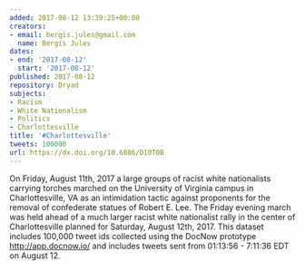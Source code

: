 ```yaml
---
added: 2017-08-12 13:39:25+00:00
creators:
- email: bergis.jules@gmail.com
  name: Bergis Jules
dates:
- end: '2017-08-12'
  start: '2017-08-12'
published: 2017-08-12
repository: Dryad
subjects:
- Racism
- White Nationalism
- Politics
- Charlottesville
title: '#Charlottesville'
tweets: 100000
url: https://dx.doi.org/10.6086/D10T0B
---
```


On Friday, August 11th, 2017 a large groups of racist white nationalists carrying torches marched on the University of Virginia campus in Charlottesville, VA as an intimidation tactic against proponents for the removal of confederate statues of Robert E. Lee. The Friday evening march was held ahead of a much larger racist white nationalist rally in the center of Charlottesville planned for Saturday, August 12th, 2017. This dataset includes 100,000 tweet ids collected using the DocNow prototype http://app.docnow.io/ and includes tweets sent from 01:13:56 - 7:11:36 EDT on August 12.
